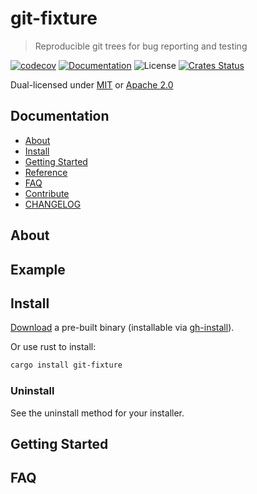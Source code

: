 # git-fixture

> Reproducible git trees for bug reporting and testing

[![codecov](https://codecov.io/gh/gitext-rs/git-fixture/branch/master/graph/badge.svg)](https://codecov.io/gh/gitext-rs/git-fixture)
[![Documentation](https://img.shields.io/badge/docs-master-blue.svg)][Documentation]
![License](https://img.shields.io/crates/l/git-fixture.svg)
[![Crates Status](https://img.shields.io/crates/v/git-fixture.svg)](https://crates.io/crates/git-fixture)

Dual-licensed under [MIT](LICENSE-MIT) or [Apache 2.0](LICENSE-APACHE)

## Documentation

- [About](#about)
- [Install](#install)
- [Getting Started](#getting-started)
- [Reference](docs/schema.json)
- [FAQ](#faq)
- [Contribute](CONTRIBUTING.md)
- [CHANGELOG](CHANGELOG.md)

## About


## Example


## Install

[Download](https://github.com/gitext-rs/git-fixture/releases) a pre-built binary
(installable via [gh-install](https://github.com/crate-ci/gh-install)).

Or use rust to install:
```bash
cargo install git-fixture
```

### Uninstall

See the uninstall method for your installer.

## Getting Started

## FAQ

[Crates.io]: https://crates.io/crates/git-fixture
[Documentation]: https://docs.rs/git-fixture

